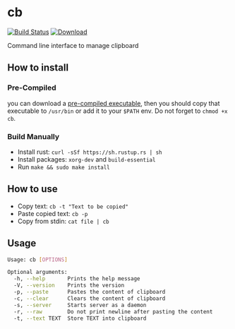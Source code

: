 # cb

[![Build Status](https://travis-ci.org/yaa110/cb.svg?branch=master)](https://travis-ci.org/yaa110/cb) [![Download](https://img.shields.io/badge/download-0.1.0-blue.svg)](https://github.com/yaa110/cb/releases/download/0.1.0/cb)

Command line interface to manage clipboard

## How to install

### Pre-Compiled

you can download a [pre-compiled executable](https://github.com/yaa110/cb/releases), then you should copy that executable to `/usr/bin` or add it to your `$PATH` env. Do not forget to `chmod +x cb`.

### Build Manually

- Install rust: `curl -sSf https://sh.rustup.rs | sh`
- Install packages: `xorg-dev` and `build-essential`
- Run `make && sudo make install`

## How to use

- Copy text: `cb -t "Text to be copied"`
- Paste copied text: `cb -p`
- Copy from stdin: `cat file | cb`

## Usage

```sh
Usage: cb [OPTIONS]

Optional arguments:
  -h, --help       Prints the help message
  -V, --version    Prints the version
  -p, --paste      Pastes the content of clipboard
  -c, --clear      Clears the content of clipboard
  -s, --server     Starts server as a daemon
  -r, --raw        Do not print newline after pasting the content
  -t, --text TEXT  Store TEXT into clipboard
```